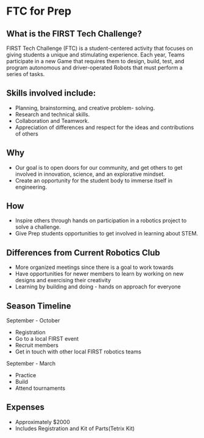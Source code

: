 # FTC for Prep

## What is the FIRST Tech Challenge?

FIRST Tech Challenge (FTC) is a student-centered activity that focuses on giving students a unique and stimulating experience. Each year, Teams participate in a new Game that requires them to design, build, test, and program autonomous and driver-operated Robots that must perform a series of tasks.

## Skills involved include: 							
* Planning, brainstorming, and creative problem- solving.	
* Research and technical skills.
* Collaboration and Teamwork.
* Appreciation of differences and respect for the ideas and contributions of others


## Why

* Our goal is to open doors for our community, and get others to get involved in innovation, science, and an explorative mindset.
* Create an opportunity for the student body to immerse itself in engineering.

## How

* Inspire others through hands on participation in a robotics project to solve a challenge.
* Give Prep students opportunities to get involved in learning about STEM.

## Differences from Current Robotics Club

* More organized meetings since there is a goal to work towards
* Have opportunities for newer members to learn by working on new designs and exercising their creativity
* Learning by building and doing - hands on approach for everyone

## Season Timeline

September - October
* Registration
* Go to a local FIRST event
* Recruit members
* Get in touch with other local FIRST robotics teams

September - March
* Practice
* Build
* Attend tournaments

## Expenses
* Approximately $2000
* Includes Registration and Kit of Parts(Tetrix Kit)
